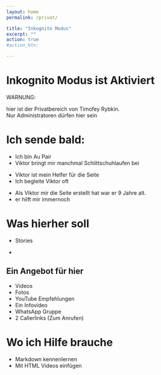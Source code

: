 ```yaml
---
layout: home
permalink: /privat/

title: "Inkognito Modus"
excerpt: ""
action: true
#action_btn:

---
```


# Inkognito Modus ist Aktiviert

  WARNUNG:


  hier ist der Privatbereich von Timofey Rybkin.\
  Nur Administratoren dürfen hier sein

# Ich sende bald:
- Ich bin Au Pair
- Viktor bringt mir manchmal Schlittschuhlaufen bei
* Viktor ist mein Helfer für die Seite
* Ich begleite Viktor oft
+ Als Viktor mir die Seite erstellt hat war er 9 Jahre alt.
+ er hilft mir immernoch

# Was hierher soll
- Stories
+ 

## Ein Angebot für hier
+ Videos
+ Fotos
+ YouTube Empfehlungen
+ Ein Infovideo
+ WhatsApp Gruppe
+ 2 Callerlinks (Zum Anrufen)

# Wo ich Hilfe brauche
+ Markdown kennenlernen
+ Mit HTML Videos einfügen
